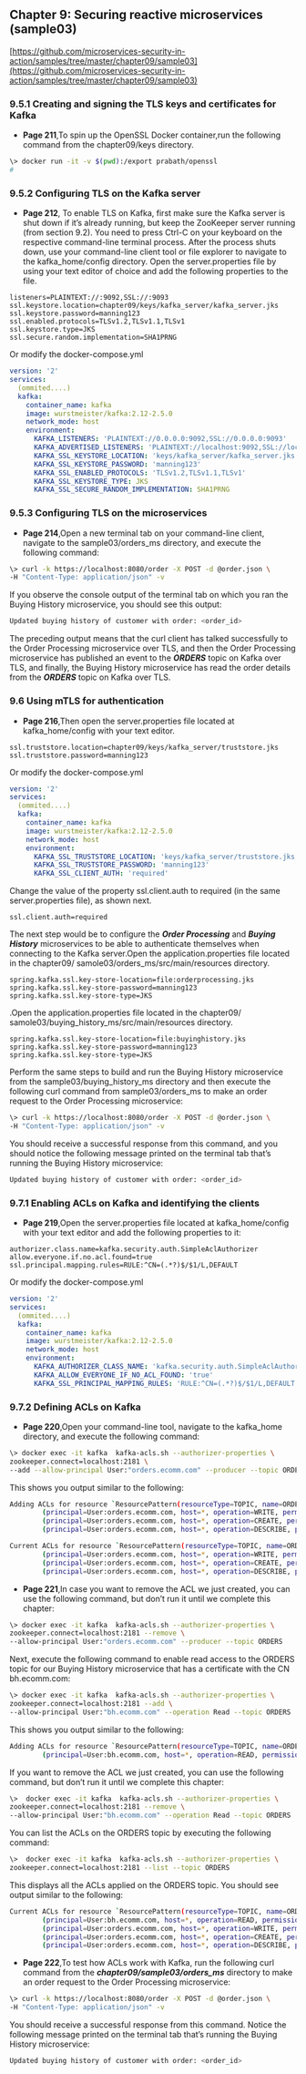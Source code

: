 ## Chapter 9: Securing reactive microservices (sample03)

[https://github.com/microservices-security-in-action/samples/tree/master/chapter09/sample03](https://github.com/microservices-security-in-action/samples/tree/master/chapter09/sample03)

### 9.5.1 Creating and signing the TLS keys and certificates for Kafka

* **Page 211**,To spin up the OpenSSL Docker container,run the following command from the chapter09/keys directory.
```bash
\> docker run -it -v $(pwd):/export prabath/openssl
#
```

### 9.5.2 Configuring TLS on the Kafka server

* **Page 212**, To enable TLS on Kafka, first make sure the Kafka server is shut down if it’s already
running, but keep the ZooKeeper server running (from section 9.2). You need to
press Ctrl-C on your keyboard on the respective command-line terminal process. After
the process shuts down, use your command-line client tool or file explorer to navigate
to the kafka_home/config directory. Open the server.properties file by using your text
editor of choice and add the following properties to the file.

```server.properties
listeners=PLAINTEXT://:9092,SSL://:9093
ssl.keystore.location=chapter09/keys/kafka_server/kafka_server.jks
ssl.keystore.password=manning123
ssl.enabled.protocols=TLSv1.2,TLSv1.1,TLSv1
ssl.keystore.type=JKS
ssl.secure.random.implementation=SHA1PRNG
```
Or modify the docker-compose.yml
```yaml
version: '2'
services:
  (ommited....)
  kafka:
    container_name: kafka
    image: wurstmeister/kafka:2.12-2.5.0
    network_mode: host
    environment:
      KAFKA_LISTENERS: 'PLAINTEXT://0.0.0.0:9092,SSL://0.0.0.0:9093'
      KAFKA_ADVERTISED_LISTENERS: 'PLAINTEXT://localhost:9092,SSL://localhost:9093'
      KAFKA_SSL_KEYSTORE_LOCATION: 'keys/kafka_server/kafka_server.jks'      
      KAFKA_SSL_KEYSTORE_PASSWORD: 'manning123'
      KAFKA_SSL_ENABLED_PROTOCOLS: 'TLSv1.2,TLSv1.1,TLSv1'
      KAFKA_SSL_KEYSTORE_TYPE: JKS
      KAFKA_SSL_SECURE_RANDOM_IMPLEMENTATION: SHA1PRNG
```
### 9.5.3 Configuring TLS on the microservices
* **Page 214**,Open a new terminal tab on your command-line client, navigate to the sample03/orders_ms directory, and execute the following command:
```bash
\> curl -k https://localhost:8080/order -X POST -d @order.json \
-H "Content-Type: application/json" -v
```
If you observe the console output of the terminal tab on which you ran the Buying
History microservice, you should see this output:

```bash
Updated buying history of customer with order: <order_id>
```

The preceding output means that the curl client has talked successfully to the Order
Processing microservice over TLS, and then the Order Processing microservice has
published an event to the ***ORDERS*** topic on Kafka over TLS, and finally, the Buying History
microservice has read the order details from the ***ORDERS*** topic on Kafka over TLS.

### 9.6 Using mTLS for authentication

* **Page 216**,Then open the server.properties
file located at kafka_home/config with your text editor.

```properties
ssl.truststore.location=chapter09/keys/kafka_server/truststore.jks
ssl.truststore.password=manning123
```
Or modify the docker-compose.yml
```yaml
version: '2'
services:
  (ommited....)
  kafka:
    container_name: kafka
    image: wurstmeister/kafka:2.12-2.5.0
    network_mode: host
    environment:
      KAFKA_SSL_TRUSTSTORE_LOCATION: 'keys/kafka_server/truststore.jks'      
      KAFKA_SSL_TRUSTSTORE_PASSWORD: 'manning123'
      KAFKA_SSL_CLIENT_AUTH: 'required'
```
Change the value of the property ssl.client.auth to required (in the same
server.properties file), as shown next.

```properties
ssl.client.auth=required
```

The next step would be to configure the ***Order Processing*** and ***Buying History***
microservices to be able to authenticate themselves when connecting to the Kafka
server.Open the application.properties file located in the chapter09/
samole03/orders_ms/src/main/resources directory.
```properties
spring.kafka.ssl.key-store-location=file:orderprocessing.jks  
spring.kafka.ssl.key-store-password=manning123  
spring.kafka.ssl.key-store-type=JKS 
```
.Open the application.properties file located in the chapter09/
samole03/buying_history_ms/src/main/resources directory.
```properties
spring.kafka.ssl.key-store-location=file:buyinghistory.jks
spring.kafka.ssl.key-store-password=manning123
spring.kafka.ssl.key-store-type=JKS
```

Perform the same steps to build and run the Buying History microservice from the
sample03/buying_history_ms directory and then execute the following curl command
from sample03/orders_ms to make an order request to the Order Processing
microservice:
```bash
\> curl -k https://localhost:8080/order -X POST -d @order.json \
-H "Content-Type: application/json" -v
```
You should receive a successful response from this command, and you should notice
the following message printed on the terminal tab that’s running the Buying History
microservice:
```bash
Updated buying history of customer with order: <order_id>
```

### 9.7.1 Enabling ACLs on Kafka and identifying the clients

* **Page 219**,Open the server.properties file located at kafka_home/config with your text editor
and add the following properties to it:

```properties
authorizer.class.name=kafka.security.auth.SimpleAclAuthorizer
allow.everyone.if.no.acl.found=true
ssl.principal.mapping.rules=RULE:^CN=(.*?)$/$1/L,DEFAULT
```

Or modify the docker-compose.yml
```yaml
version: '2'
services:
  (ommited....)
  kafka:
    container_name: kafka
    image: wurstmeister/kafka:2.12-2.5.0
    network_mode: host
    environment:
      KAFKA_AUTHORIZER_CLASS_NAME: 'kafka.security.auth.SimpleAclAuthorizer'
      KAFKA_ALLOW_EVERYONE_IF_NO_ACL_FOUND: 'true'
      KAFKA_SSL_PRINCIPAL_MAPPING_RULES: 'RULE:^CN=(.*?)$/$1/L,DEFAULT'
```
### 9.7.2 Defining ACLs on Kafka
* **Page 220**,Open your command-line tool, navigate to the kafka_home directory, and execute the
following command:

```bash
\> docker exec -it kafka  kafka-acls.sh --authorizer-properties \
zookeeper.connect=localhost:2181 \
--add --allow-principal User:"orders.ecomm.com" --producer --topic ORDERS
```

This shows you output similar to the following:

```bash
Adding ACLs for resource `ResourcePattern(resourceType=TOPIC, name=ORDERS, patternType=LITERAL)`:
        (principal=User:orders.ecomm.com, host=*, operation=WRITE, permissionType=ALLOW)
        (principal=User:orders.ecomm.com, host=*, operation=CREATE, permissionType=ALLOW)
        (principal=User:orders.ecomm.com, host=*, operation=DESCRIBE, permissionType=ALLOW)

Current ACLs for resource `ResourcePattern(resourceType=TOPIC, name=ORDERS, patternType=LITERAL)`:
        (principal=User:orders.ecomm.com, host=*, operation=WRITE, permissionType=ALLOW)
        (principal=User:orders.ecomm.com, host=*, operation=CREATE, permissionType=ALLOW)
        (principal=User:orders.ecomm.com, host=*, operation=DESCRIBE, permissionType=ALLOW)
```

* **Page 221**,In case you want to
remove the ACL we just created, you can use the following command, but don’t run it
until we complete this chapter:

```bash
\> docker exec -it kafka  kafka-acls.sh --authorizer-properties \
zookeeper.connect=localhost:2181 --remove \
--allow-principal User:"orders.ecomm.com" --producer --topic ORDERS
```

Next, execute the following command to enable read access to the ORDERS topic for
our Buying History microservice that has a certificate with the CN bh.ecomm.com:

```bash
\> docker exec -it kafka  kafka-acls.sh --authorizer-properties \
zookeeper.connect=localhost:2181 --add \
--allow-principal User:"bh.ecomm.com" --operation Read --topic ORDERS
```
This shows you output similar to the following:
```bash
Adding ACLs for resource `ResourcePattern(resourceType=TOPIC, name=ORDERS, patternType=LITERAL)`:
        (principal=User:bh.ecomm.com, host=*, operation=READ, permissionType=ALLOW)
```
If you want to remove the ACL we just created, you can use the following command,
but don’t run it until we complete this chapter:
```bash
\>  docker exec -it kafka  kafka-acls.sh --authorizer-properties \
zookeeper.connect=localhost:2181 --remove \
--allow-principal User:"bh.ecomm.com" --operation Read --topic ORDERS
```

You can list the ACLs on the ORDERS topic by executing the following command:
```bash
\>  docker exec -it kafka  kafka-acls.sh --authorizer-properties \
zookeeper.connect=localhost:2181 --list --topic ORDERS
```

This displays all the ACLs applied on the ORDERS topic. You should see output similar
to the following:
```bash
Current ACLs for resource `ResourcePattern(resourceType=TOPIC, name=ORDERS, patternType=LITERAL)`:
        (principal=User:bh.ecomm.com, host=*, operation=READ, permissionType=ALLOW)
        (principal=User:orders.ecomm.com, host=*, operation=WRITE, permissionType=ALLOW)
        (principal=User:orders.ecomm.com, host=*, operation=CREATE, permissionType=ALLOW)
        (principal=User:orders.ecomm.com, host=*, operation=DESCRIBE, permissionType=ALLOW)
```

* **Page 222**,To test how ACLs work with Kafka, run the following curl command from the
***chapter09/sample03/orders_ms*** directory to make an order request to the Order Processing
microservice:
```bash
\> curl -k https://localhost:8080/order -X POST -d @order.json \
-H "Content-Type: application/json" -v
```
You should receive a successful response from this command. Notice the following
message printed on the terminal tab that’s running the Buying History microservice:

```bash
Updated buying history of customer with order: <order_id>
```